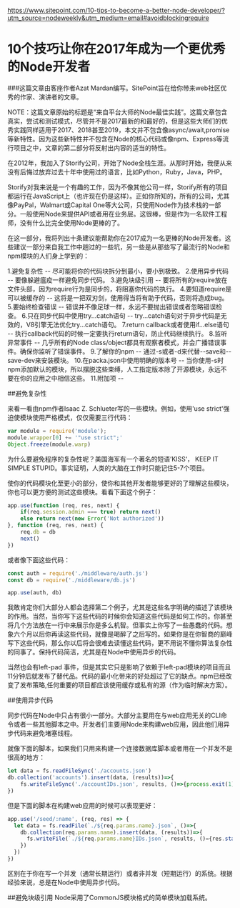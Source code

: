 https://www.sitepoint.com/10-tips-to-become-a-better-node-developer/?utm_source=nodeweekly&utm_medium=email#avoidblockingrequire
# 10个技巧让你在2017年成为一个更优秀的Node开发者

###这篇文章由客座作者Azat Mardan编写。SitePoint旨在给你带来web社区优秀的作家、演讲者的文章。

NOTE：这篇文章原始的标题是“来自平台大师的Node最佳实践”。这篇文章包含真实，尝试和测试模式，尽管并不是2017最新的和最好的，但是这些大师们的优秀实践同样适用于2017、2018甚至2019，本文并不包含像async/await,promise等新特性。因为这些新特性并不包含在Node的核心代码或像npm、Express等流行项目之中，文章的第二部分将反射出内容的适当的特性。

在2012年，我加入了Storify公司，开始了Node全栈生涯。从那时开始，我便从来没有后悔过放弃过去十年中使用过的语言，比如Python，Ruby，Java，PHP。

Storify对我来说是一个有趣的工作，因为不像其他公司一样，Storify所有的项目都运行在JavaScript上（也许现在仍是这样）。正如你所知的，所有的公司，尤其像PayPal，Walmart或Capital One等大公司，只使用Node作为技术栈的一部分。一般使用Node来提供API或者用在业务层。这很棒，但是作为一名软件工程师，没有什么比完全使用Node更棒的了。

在这一部分，我将列出十条建议能帮助你在2017成为一名更棒的Node开发者。这些建议一部分来自我工作中趟过的一些坑，另一些是从那些写了最流行的Node和npm模块的人们身上学到的：

1.避免复杂性 -- 尽可能将你的代码块拆分到最小，要小到极致。
2.使用异步代码 -- 要像躲避瘟疫一样避免同步代码。
3.避免块级引用 -- 要将所有的require放在文件头部，因为require行为是同步的，将阻塞你代码的执行。
4.要知道require是可以被缓存的 -- 这将是一把双刃剑，使用得当将有助于代码，否则将造成bug。
5.要始终检查错误 -- 错误并不像足球一样，永远不要抛出错误或者忽略错误检查。
6.只在同步代码中使用try...catch语句 -- try...catch语句对于异步代码是无效的，V8引擎无法优化try...catch语句。
7.return callback或者使用if...else语句 -- 执行callback代码的时候一定要执行return语句，防止代码继续执行。
8.监听异常事件 -- 几乎所有的Node class/object都具有观察者模式，并会广播错误事件。确保你监听了错误事件。
9.了解你的npm -- 通过-s或者-d来代替--save和--save-dev来安装模块。
10.在packa.json中使用明确的版本号 -- 当你使用-s时npm添加默认的模块，所以摆脱这些束缚，人工指定版本除了开源模块，永远不要在你的应用之中相信这些。
11.附加项 --

##避免复杂性

来看一看由npm作者Isaac Z. Schlueter写的一些模块。例如，使用'use strict'强迫使模块使用严格模式，仅仅需要三行代码：

```js
var module = require('module');
module.wrapper[0] += '"use strict";'
Object.freeze(module.warp)
```

为什么要避免程序的复杂性呢？美国海军有一个著名的短语’KISS‘， KEEP IT SIMPLE STUPID。事实证明，人类的大脑在工作时只能记住5-7个项目。

使你的代码模块化至更小的部分，使你和其他开发者能够更好的了理解这些模块，你也可以更方便的测试这些模块。看看下面这个例子：

```js
app.use(function (req, res, next) {
    if(req.session.admin === true) return next()
    else return next(new Error('Not authorized'))
}, function (req, res, next) {
    req.db = db
    next()
})
```

或者像下面这些代码：
```js
const auth = require('./middleware/auth.js')
const db = require('./middleware/db.js')

app.use(auth, db)
```

我敢肯定你们大部分人都会选择第二个例子，尤其是这些名字明确的描述了该模块的作用。当然，当你写下这些代码的时候你会知道这些代码是如何工作的。你甚至将几个方法放在一行中来展示你是多么机智。但事实上你写了一些愚蠢的代码。想象六个月以后你再读这些代码，就像是喝醉了之后写的。如果你是在你智商的巅峰写下这些代码，那么你以后将会很难去读懂这些代码，更不用说不懂你算法复杂性的同事了。保持代码简洁，尤其是在Node中使用异步的代码。

当然也会有left-pad 事件，但是其实它只是影响了依赖于left-pad模块的项目而且11分钟后就发布了替代品。代码的最小化带来的好处超过了它的缺点。npm已经改变了发布策略,任何重要的项目都应该使用缓存或私有的源（作为临时解决方案）。

##使用异步代码

同步代码在Node中只占有很小一部分。大部分主要用在与web应用无关的CLI命令或者一些其他脚本之中。开发者们主要用Node来构建web应用，因此他们用异步代码来避免堵塞线程。

就像下面的脚本，如果我们只用来构建一个连接数据库脚本或者用在一个并发不是很高的地方：

```js
let data = fs.readFileSync('./accounts.json')
db.collection('accounts').insert(data, (results))=>{
    fs.writeFileSync('./accountIDs.json', results, ()=>{process.exit(1)})
})
```
但是下面的脚本在构建web应用的时候可以表现更好：
```js
app.use('/seed/:name', (req, res) => {
  let data = fs.readFile(`./${req.params.name}.json`, ()=>{
    db.collection(req.params.name).insert(data, (results))=>{
      fs.writeFile(`./${req.params.name}IDs.json`, results, ()={res.status(201).send()})
    })
  })
})
```
区别在于你在写一个并发（通常长期运行）或者非并发（短期运行）的系统。根据经验来说，总是在Node中使用异步代码。

##避免块级引用
Node采用了CommonJS模块格式的简单模块加载系统。
